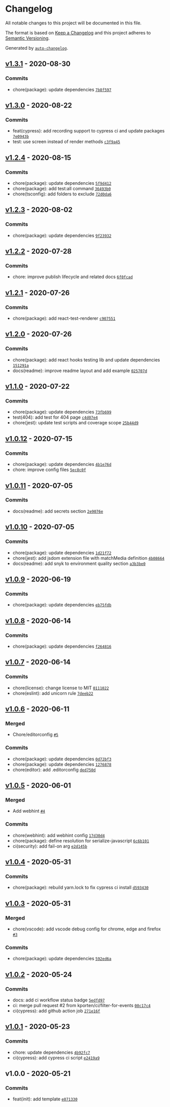 # Changelog

All notable changes to this project will be documented in this file.

The format is based on [Keep a Changelog](https://keepachangelog.com/en/1.0.0/)
and this project adheres to [Semantic Versioning](https://semver.org/spec/v2.0.0.html).

Generated by [`auto-changelog`](https://github.com/CookPete/auto-changelog).

## [v1.3.1](https://github.com/kporten/template-gatsby/compare/v1.3.0...v1.3.1) - 2020-08-30

### Commits

- chore(package): update dependencies [`7b8f597`](https://github.com/kporten/template-gatsby/commit/7b8f59769455db85ae99197c9c2295e4e2d2fa1a)

## [v1.3.0](https://github.com/kporten/template-gatsby/compare/v1.2.4...v1.3.0) - 2020-08-22

### Commits

- feat(cypress): add recording support to cypress ci and update packages [`7e0943b`](https://github.com/kporten/template-gatsby/commit/7e0943b24158b7579937b24ddcba54bf20515be7)
- test: use screen instead of render methods [`c3f9a45`](https://github.com/kporten/template-gatsby/commit/c3f9a45c0a5efcd1cb45034aabed2a3360f6109b)

## [v1.2.4](https://github.com/kporten/template-gatsby/compare/v1.2.3...v1.2.4) - 2020-08-15

### Commits

- chore(package): update dependencies [`5f9d412`](https://github.com/kporten/template-gatsby/commit/5f9d412d233bfbfaa16439a49cf4d66a80176b5b)
- chore(package): add test:all command [`36493b0`](https://github.com/kporten/template-gatsby/commit/36493b08e191a39e64c08e5435f045e4204f52a2)
- chore(tsconfig): add folders to exclude [`72d0da6`](https://github.com/kporten/template-gatsby/commit/72d0da68390942014641db6dbdd2b78bc4e097cb)

## [v1.2.3](https://github.com/kporten/template-gatsby/compare/v1.2.2...v1.2.3) - 2020-08-02

### Commits

- chore(package): update dependencies [`9f23932`](https://github.com/kporten/template-gatsby/commit/9f239320e3a97ada3955f2a8a9e320aad9645c81)

## [v1.2.2](https://github.com/kporten/template-gatsby/compare/v1.2.1...v1.2.2) - 2020-07-28

### Commits

- chore: improve publish lifecycle and related docs [`6f0fcad`](https://github.com/kporten/template-gatsby/commit/6f0fcad0992266a4c3df1e4febdcda4388d14e4e)

## [v1.2.1](https://github.com/kporten/template-gatsby/compare/v1.2.0...v1.2.1) - 2020-07-26

### Commits

- chore(package): add react-test-renderer [`c907551`](https://github.com/kporten/template-gatsby/commit/c907551b48c5cfd6ddea57c60ceb225c49a59bf3)

## [v1.2.0](https://github.com/kporten/template-gatsby/compare/v1.1.0...v1.2.0) - 2020-07-26

### Commits

- chore(package): add react hooks testing lib and update dependencies [`151291a`](https://github.com/kporten/template-gatsby/commit/151291a94410915545eb36accd380f935e8c7176)
- docs(readme): improve readme layout and add example [`025707d`](https://github.com/kporten/template-gatsby/commit/025707d59ed1013dd90fd5f5bfdd3082636fd6e6)

## [v1.1.0](https://github.com/kporten/template-gatsby/compare/v1.0.12...v1.1.0) - 2020-07-22

### Commits

- chore(package): update dependencies [`73fb699`](https://github.com/kporten/template-gatsby/commit/73fb699820e314469e53f9404974589cff9810f8)
- test(404): add test for 404 page [`c4d07e4`](https://github.com/kporten/template-gatsby/commit/c4d07e498a26509018056c91c1bf1e3577d7a21a)
- chore(jest): update test scripts and coverage scope [`25b44d9`](https://github.com/kporten/template-gatsby/commit/25b44d9165e5a11b61c7d6ca5033e7b360365bd3)

## [v1.0.12](https://github.com/kporten/template-gatsby/compare/v1.0.11...v1.0.12) - 2020-07-15

### Commits

- chore(package): update dependencies [`4b1e76d`](https://github.com/kporten/template-gatsby/commit/4b1e76d7de4a450538f7775f76e1264aa2d490eb)
- chore: improve config files [`5ec8c0f`](https://github.com/kporten/template-gatsby/commit/5ec8c0f0b0703fb87eb3678d860ee144b20b3387)

## [v1.0.11](https://github.com/kporten/template-gatsby/compare/v1.0.10...v1.0.11) - 2020-07-05

### Commits

- docs(readme): add secrets section [`2e9076e`](https://github.com/kporten/template-gatsby/commit/2e9076ebcbc0a53fdcff86991cd8d56f486b57a0)

## [v1.0.10](https://github.com/kporten/template-gatsby/compare/v1.0.9...v1.0.10) - 2020-07-05

### Commits

- chore(package): update dependencies [`1d21f72`](https://github.com/kporten/template-gatsby/commit/1d21f7262d26eedc562520473656134a2064464a)
- chore(jest): add jsdom extension file with matchMedia definition [`4b08664`](https://github.com/kporten/template-gatsby/commit/4b086644bb0e6b31410ea33d3b60a4795d09a767)
- docs(readme): add snyk to environment quality section [`a3b3be0`](https://github.com/kporten/template-gatsby/commit/a3b3be01fe71f9460badb5c7b44112a740803474)

## [v1.0.9](https://github.com/kporten/template-gatsby/compare/v1.0.8...v1.0.9) - 2020-06-19

### Commits

- chore(package): update dependencies [`eb75fdb`](https://github.com/kporten/template-gatsby/commit/eb75fdb6ce4718d8ae69339fec63a1b092457bcd)

## [v1.0.8](https://github.com/kporten/template-gatsby/compare/v1.0.7...v1.0.8) - 2020-06-14

### Commits

- chore(package): update dependencies [`f264816`](https://github.com/kporten/template-gatsby/commit/f264816dd0033c78a28919f9b63e4549e6562287)

## [v1.0.7](https://github.com/kporten/template-gatsby/compare/v1.0.6...v1.0.7) - 2020-06-14

### Commits

- chore(license): change license to MIT [`0111022`](https://github.com/kporten/template-gatsby/commit/0111022238abdf4b0cf096501e4d71e0de443ced)
- chore(eslint): add unicorn rule [`7deeb22`](https://github.com/kporten/template-gatsby/commit/7deeb2265e57ffbf0c200996fc98aef298318201)

## [v1.0.6](https://github.com/kporten/template-gatsby/compare/v1.0.5...v1.0.6) - 2020-06-11

### Merged

- Chore/editorconfig [`#5`](https://github.com/kporten/template-gatsby/pull/5)

### Commits

- chore(package): update dependencies [`0d72bf3`](https://github.com/kporten/template-gatsby/commit/0d72bf3ef718000279640828700c09eaf4cf1e52)
- chore(package): update dependencies [`1276878`](https://github.com/kporten/template-gatsby/commit/1276878f8e7bc48c819a883360dc77f9c02f330e)
- chore(editor): add .editorconfig [`ded750d`](https://github.com/kporten/template-gatsby/commit/ded750d62d79568fed428b00dcbcd85484b7b557)

## [v1.0.5](https://github.com/kporten/template-gatsby/compare/v1.0.4...v1.0.5) - 2020-06-01

### Merged

- Add webhint [`#4`](https://github.com/kporten/template-gatsby/pull/4)

### Commits

- chore(webhint): add webhint config [`17d30d4`](https://github.com/kporten/template-gatsby/commit/17d30d40984537326d4b371a48c017a34c4818a4)
- chore(package): define resolution for serialize-javascript [`6c6b101`](https://github.com/kporten/template-gatsby/commit/6c6b1016ae5366a524d80053bf7a278fcc679b8d)
- ci(security): add fail-on arg [`e2d145b`](https://github.com/kporten/template-gatsby/commit/e2d145bbd23fad9d0084005590680422b7dc9178)

## [v1.0.4](https://github.com/kporten/template-gatsby/compare/v1.0.3...v1.0.4) - 2020-05-31

### Commits

- chore(package): rebuild yarn.lock to fix cypress ci install [`d593430`](https://github.com/kporten/template-gatsby/commit/d593430f81d15262b5d7d6d1d8b87c064a633162)

## [v1.0.3](https://github.com/kporten/template-gatsby/compare/v1.0.2...v1.0.3) - 2020-05-31

### Merged

- chore(vscode): add vscode debug config for chrome, edge and firefox [`#3`](https://github.com/kporten/template-gatsby/pull/3)

### Commits

- chore(package): update dependencies [`592ed6a`](https://github.com/kporten/template-gatsby/commit/592ed6a3372737731dd70eb1ed156ffec0c0e4c7)

## [v1.0.2](https://github.com/kporten/template-gatsby/compare/v1.0.1...v1.0.2) - 2020-05-24

### Commits

- docs: add ci workflow status badge [`5edfd97`](https://github.com/kporten/template-gatsby/commit/5edfd97068674cc54e27cfc94b9f71d0c36b8fe9)
- ci: merge pull request #2 from kporten/ci/filter-for-events [`00c17c4`](https://github.com/kporten/template-gatsby/commit/00c17c4bfe585710cab657552ab7d3cc6328d485)
- ci(cypress): add github action job [`271e16f`](https://github.com/kporten/template-gatsby/commit/271e16f2880b86d491dcd8f428a9daf3c65845e9)

## [v1.0.1](https://github.com/kporten/template-gatsby/compare/v1.0.0...v1.0.1) - 2020-05-23

### Commits

- chore: update dependencies [`4b92fc7`](https://github.com/kporten/template-gatsby/commit/4b92fc7379c65430e8ec347a4d954439d567db1c)
- ci(cypress): add cypress ci script [`e2419a9`](https://github.com/kporten/template-gatsby/commit/e2419a9283cb20869e3cfd58ef9af981e669782e)

## v1.0.0 - 2020-05-21

### Commits

- feat(init): add template [`e071330`](https://github.com/kporten/template-gatsby/commit/e071330a9f48e3e7575b55b684c92ae6f366922e)
